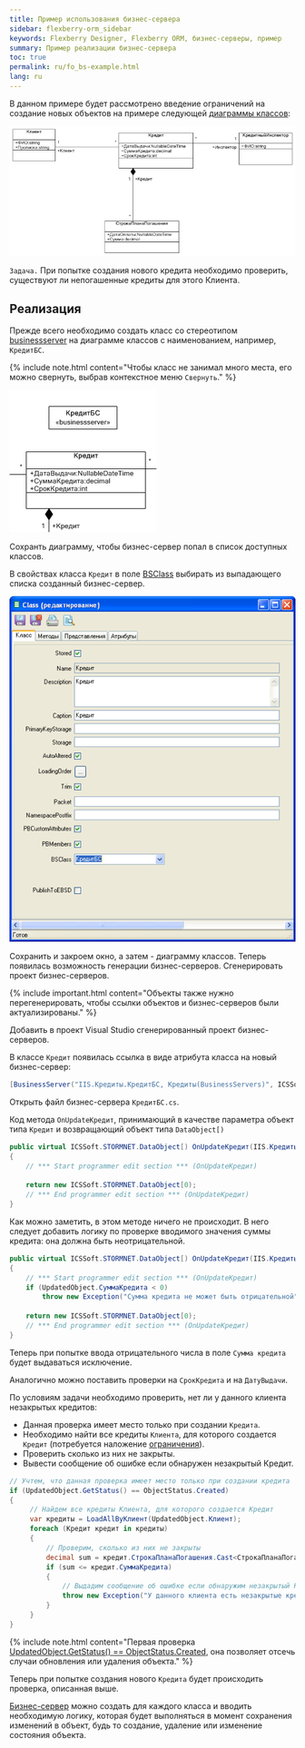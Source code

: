 ```yaml
---
title: Пример использования бизнес-сервера
sidebar: flexberry-orm_sidebar
keywords: Flexberry Designer, Flexberry ORM, бизнес-серверы, пример
summary: Пример реализации бизнес-сервера
toc: true
permalink: ru/fo_bs-example.html
lang: ru
---
```


В данном примере будет рассмотрено введение ограничений на создание новых объектов на примере следующей [диаграммы классов](fd_class-diagram.html):

![](/images/pages/products/flexberry-orm/business-servers/filter-ex-diagram.png)

`Задача.` При попытке создания нового кредита необходимо проверить, существуют ли непогашенные кредиты для этого Клиента.

## Реализация

Прежде всего необходимо создать класс со стереотипом [businessserver](fd_business-servers.html) на диаграмме классов с наименованием, например, `КредитБС`.

{% include note.html content="Чтобы класс не занимал много места, его можно свернуть, выбрав контекстное меню `Свернуть`." %}

![](/images/pages/products/flexberry-orm/business-servers/bs-example.PNG)

Сохранть диаграмму, чтобы бизнес-сервер попал в список доступных классов.

В свойствах класса `Кредит` в поле [BSClass](fd_data-classes.html) выбирать из выпадающего списка созданный бизнес-сервер.

![](/images/pages/products/flexberry-orm/business-servers/bs-example1.PNG)

Сохранить и закроем окно, а затем - диаграмму классов. Теперь появилась возможность генерации бизнес-серверов. Сгенерировать проект бизнес-серверов.

{% include important.html content="Объекты также нужно перегенерировать, чтобы ссылки объектов и бизнес-серверов были актуализированы." %}

Добавить в проект Visual Studio сгенерированный проект бизнес-серверов.

В классе `Кредит` появилась ссылка в виде атрибута класса на новый бизнес-сервер:

``` csharp
[BusinessServer("IIS.Кредиты.КредитБС, Кредиты(BusinessServers)", ICSSoft.STORMNET.Business.DataServiceObjectEvents.OnAllEvents))
```

Открыть файл бизнес-сервера `КредитБС.cs`.

Код метода `OnUpdateКредит`, принимающий в качестве параметра объект типа `Кредит` и возвращающий объект типа `DataObject[)`

``` csharp
public virtual ICSSoft.STORMNET.DataObject[) OnUpdateКредит(IIS.Кредиты.Кредит UpdatedObject)
{
	// *** Start programmer edit section *** (OnUpdateКредит)

	return new ICSSoft.STORMNET.DataObject[0);
	// *** End programmer edit section *** (OnUpdateКредит)
}
```

Как можно заметить, в этом методе ничего не происходит. В него следует добавить логику по проверке вводимого значения суммы кредита: она должна быть неотрицательной.

``` csharp
public virtual ICSSoft.STORMNET.DataObject[) OnUpdateКредит(IIS.Кредиты.Кредит UpdatedObject)
{
	// *** Start programmer edit section *** (OnUpdateКредит)
	if (UpdatedObject.СуммаКредита < 0)
		throw new Exception("Сумма кредита не может быть отрицательной");

	return new ICSSoft.STORMNET.DataObject[0);
	// *** End programmer edit section *** (OnUpdateКредит)
}
```

Теперь при попытке ввода отрицательного числа в поле `Сумма кредита` будет выдаваться исключение.

Аналогично можно поставить проверки на `СрокКредита` и на `ДатуВыдачи`.

По условиям задачи необходимо проверить, нет ли у данного клиента незакрытых кредитов:

* Данная проверка имеет место только при создании `Кредита`.
* Необходимо найти все кредиты `Клиента`, для которого создается `Кредит` (потребуется наложение [ограничения](fo_limitation.html)).
* Проверить сколько из них не закрыты.
* Вывести сообщение об ошибке если обнаружен незакрытый Кредит.

``` csharp
// Учтем, что данная проверка имеет место только при создании кредита
if (UpdatedObject.GetStatus() == ObjectStatus.Created)
{
     // Найдем все кредиты Клиента, для которого создается Кредит
     var кредиты = LoadAllByКлиент(UpdatedObject.Клиент);
     foreach (Кредит кредит in кредиты)
     {
         // Проверим, сколько из них не закрыты
         decimal sum = кредит.СтрокаПланаПогашения.Cast<СтрокаПланаПогашения>().Sum(stroke => stroke.Сумма);
         if (sum <= кредит.СуммаКредита)
         {
             // Выдадим сообщение об ошибке если обнаружим незакрытый Кредит
             throw new Exception("У данного клиента есть незакрытые кредиты.");
         }
     }
}
```

{% include note.html content="Первая проверка [UpdatedObject.GetStatus() == ObjectStatus.Created](fo_object-status.html), она позволяет отсечь случаи обновления или удаления объекта." %}

Теперь при попытке создания нового `Кредита` будет происходить проверка, описанная выше.

[Бизнес-сервер](fo_bs-wrapper.html) можно создать для каждого класса и вводить необходимую логику, которая будет выполняться в момент сохранения изменений в объект, будь то создание, удаление или изменение состояния объекта.